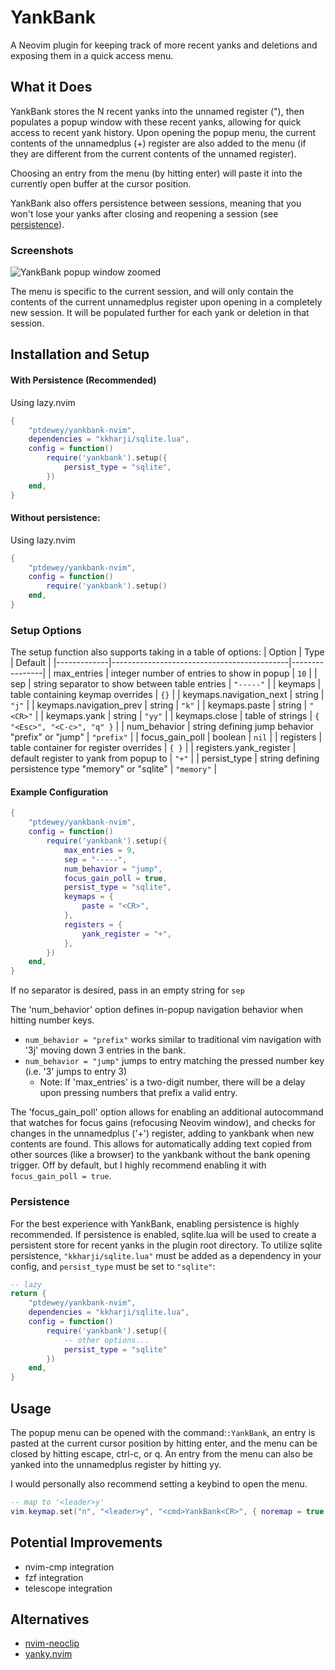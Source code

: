 # YankBank

A Neovim plugin for keeping track of more recent yanks and deletions and exposing them in a quick access menu.

## What it Does

YankBank stores the N recent yanks into the unnamed register ("), then populates a popup window with these recent yanks, allowing for quick access to recent yank history.
Upon opening the popup menu, the current contents of the unnamedplus (+) register are also added to the menu (if they are different from the current contents of the unnamed register).

Choosing an entry from the menu (by hitting enter) will paste it into the currently open buffer at the cursor position.

YankBank also offers persistence between sessions, meaning that you won't lose your yanks after closing and reopening a session (see [persistence](#Persistence)).

### Screenshots

![YankBank popup window zoomed](assets/screenshot-2.png)

The menu is specific to the current session, and will only contain the contents of the current unnamedplus register upon opening in a completely new session.
It will be populated further for each yank or deletion in that session.

## Installation and Setup

#### With Persistence (Recommended)

Using lazy.nvim
```lua
{
    "ptdewey/yankbank-nvim",
    dependencies = "kkharji/sqlite.lua",
    config = function()
        require('yankbank').setup({
            persist_type = "sqlite",
        })
    end,
}
```

#### Without persistence:

Using lazy.nvim
```lua
{
    "ptdewey/yankbank-nvim",
    config = function()
        require('yankbank').setup()
    end,
}
```

### Setup Options

The setup function also supports taking in a table of options:
| Option | Type | Default |
|-------------|--------------------------------------------|----------------|
| max_entries | integer number of entries to show in popup | `10` |
| sep | string separator to show between table entries | `"-----"` |
| keymaps | table containing keymap overrides | `{}` |
| keymaps.navigation_next | string | `"j"` |
| keymaps.navigation_prev | string | `"k"` |
| keymaps.paste | string | `"<CR>"` |
| keymaps.yank | string | `"yy"` |
| keymaps.close | table of strings | `{ "<Esc>", "<C-c>", "q" }` |
| num_behavior | string defining jump behavior "prefix" or "jump" | `"prefix"` |
| focus_gain_poll | boolean | `nil` |
| registers | table container for register overrides | `{ }` |
| registers.yank_register | default register to yank from popup to | `"+"` |
| persist_type | string defining persistence type "memory" or "sqlite" | `"memory"` |


#### Example Configuration

```lua
{
    "ptdewey/yankbank-nvim",
    config = function()
        require('yankbank').setup({
            max_entries = 9,
            sep = "-----",
            num_behavior = "jump",
            focus_gain_poll = true,
            persist_type = "sqlite",
            keymaps = {
                paste = "<CR>",
            },
            registers = {
                yank_register = "+",
            },
        })
    end,
}
```

If no separator is desired, pass in an empty string for `sep`

The 'num_behavior' option defines in-popup navigation behavior when hitting number keys.
- `num_behavior = "prefix"` works similar to traditional vim navigation with '3j' moving down 3 entries in the bank.
- `num_behavior = "jump"` jumps to entry matching the pressed number key (i.e. '3' jumps to entry 3)
    - Note: If 'max_entries' is a two-digit number, there will be a delay upon pressing numbers that prefix a valid entry.

The 'focus_gain_poll' option allows for enabling an additional autocommand that watches for focus gains (refocusing Neovim window), and checks for changes in the unnamedplus ('+') register, adding to yankbank when new contents are found. This allows for automatically adding text copied from other sources (like a browser) to the yankbank without the bank opening trigger. Off by default, but I highly recommend enabling it with `focus_gain_poll = true`.

### Persistence
For the best experience with YankBank, enabling persistence is highly recommended.
If persistence is enabled, sqlite.lua will be used to create a persistent store for recent yanks in the plugin root directory.
To utilize sqlite persistence, `"kkharji/sqlite.lua"` must be added as a dependency in your config, and `persist_type` must be set to `"sqlite"`:

```lua
-- lazy
return {
    "ptdewey/yankbank-nvim",
    dependencies = "kkharji/sqlite.lua",
    config = function()
        require('yankbank').setup({
            -- other options...
            persist_type = "sqlite"
        })
    end,
}
```


## Usage

The popup menu can be opened with the command:`:YankBank`, an entry is pasted at the current cursor position by hitting enter, and the menu can be closed by hitting escape, ctrl-c, or q.
An entry from the menu can also be yanked into the unnamedplus register by hitting yy.

I would personally also recommend setting a keybind to open the menu.
```lua
-- map to '<leader>y'
vim.keymap.set("n", "<leader>y", "<cmd>YankBank<CR>", { noremap = true })
```


## Potential Improvements
- nvim-cmp integration
- fzf integration
- telescope integration

## Alternatives

- [nvim-neoclip](https://github.com/AckslD/nvim-neoclip.lua)
- [yanky.nvim](https://github.com/gbprod/yanky.nvim)

